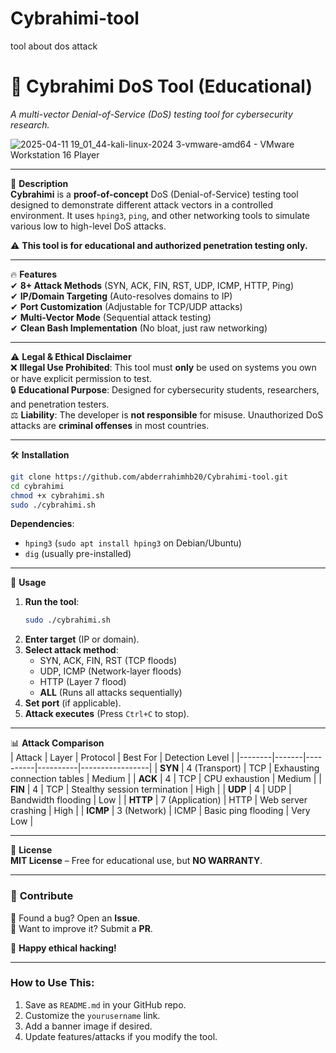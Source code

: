 # Cybrahimi-tool
tool about dos attack

# 🚨 Cybrahimi DoS Tool (Educational)  
*A multi-vector Denial-of-Service (DoS) testing tool for cybersecurity research.*  


![2025-04-11 19_01_44-kali-linux-2024 3-vmware-amd64 - VMware Workstation 16 Player](https://github.com/user-attachments/assets/9af49aeb-2654-4484-bca8-0e295ac8e94d)

---

 📌 **Description**  
**Cybrahimi** is a **proof-of-concept** DoS (Denial-of-Service) testing tool designed to demonstrate different attack vectors in a controlled environment. It uses `hping3`, `ping`, and other networking tools to simulate various low to high-level DoS attacks.  

⚠ **This tool is for educational and authorized penetration testing only.**  

---

 🔥 **Features**  
✔ **8+ Attack Methods** (SYN, ACK, FIN, RST, UDP, ICMP, HTTP, Ping)  
✔ **IP/Domain Targeting** (Auto-resolves domains to IP)  
✔ **Port Customization** (Adjustable for TCP/UDP attacks)  
✔ **Multi-Vector Mode** (Sequential attack testing)  
✔ **Clean Bash Implementation** (No bloat, just raw networking)  

---

 ⚠ **Legal & Ethical Disclaimer**  
❌ **Illegal Use Prohibited**: This tool must **only** be used on systems you own or have explicit permission to test.  
🔒 **Educational Purpose**: Designed for cybersecurity students, researchers, and penetration testers.  
⚖ **Liability**: The developer is **not responsible** for misuse. Unauthorized DoS attacks are **criminal offenses** in most countries.  

---

 🛠 **Installation**  
```bash
git clone https://github.com/abderrahimhb20/Cybrahimi-tool.git
cd cybrahimi
chmod +x cybrahimi.sh
sudo ./cybrahimi.sh
```
**Dependencies**:  
- `hping3` (`sudo apt install hping3` on Debian/Ubuntu)  
- `dig` (usually pre-installed)  

---

 🎯 **Usage**  
1. **Run the tool**:  
   ```bash
   sudo ./cybrahimi.sh
   ```
2. **Enter target** (IP or domain).  
3. **Select attack method**:  
   - SYN, ACK, FIN, RST (TCP floods)  
   - UDP, ICMP (Network-layer floods)  
   - HTTP (Layer 7 flood)  
   - **ALL** (Runs all attacks sequentially)  
4. **Set port** (if applicable).  
5. **Attack executes** (Press `Ctrl+C` to stop).  

---

 📊 **Attack Comparison**  
| Attack | Layer | Protocol | Best For | Detection Level |
|--------|-------|----------|----------|-----------------|
| **SYN** | 4 (Transport) | TCP | Exhausting connection tables | Medium |
| **ACK** | 4 | TCP | CPU exhaustion | Medium |
| **FIN** | 4 | TCP | Stealthy session termination | High |
| **UDP** | 4 | UDP | Bandwidth flooding | Low |
| **HTTP** | 7 (Application) | HTTP | Web server crashing | High |
| **ICMP** | 3 (Network) | ICMP | Basic ping flooding | Very Low |

---

 📜 **License**  
**MIT License** – Free for educational use, but **NO WARRANTY**.  

---

### 🔗 **Contribute**  
🔹 Found a bug? Open an **Issue**.  
🔹 Want to improve it? Submit a **PR**.  

🚀 **Happy ethical hacking!**  

--- 

### How to Use This:  
1. Save as `README.md` in your GitHub repo.  
2. Customize the `yourusername` link.  
3. Add a banner image if desired.  
4. Update features/attacks if you modify the tool.  
